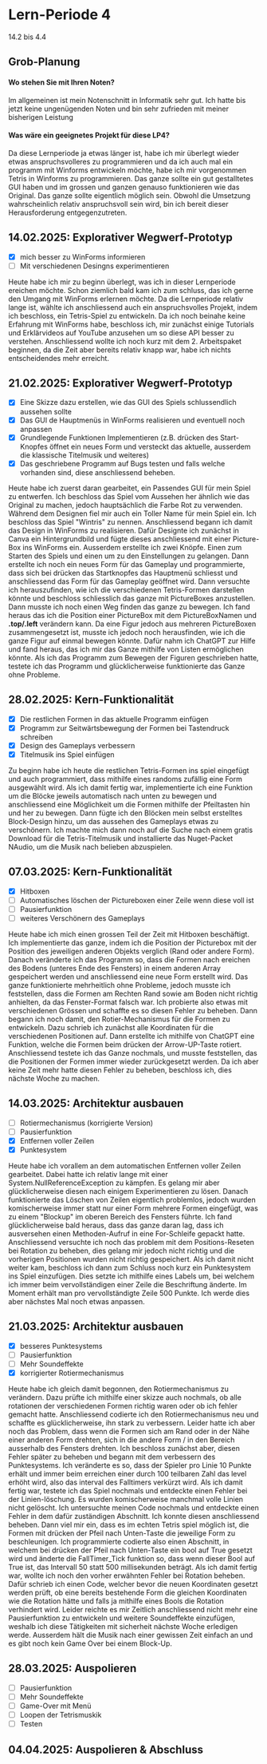 # Lern-Periode 4

14.2 bis 4.4

## Grob-Planung

#### Wo stehen Sie mit Ihren Noten?
Im allgemeinen ist mein Notenschnitt in Informatik sehr gut. Ich hatte bis jetzt keine ungenügenden Noten und bin sehr zufrieden mit meiner bisherigen Leistung
#### Was wäre ein geeignetes Projekt für diese LP4?
Da diese Lernperiode ja etwas länger ist, habe ich mir überlegt wieder etwas anspruchsvolleres zu programmieren und da ich auch mal ein programm mit Winforms entwickeln möchte, habe ich mir vorgenommen Tetris in Winforms zu programmieren. Das ganze sollte ein gut gestalltetes GUI haben und im grossen und ganzen genauso funktionieren wie das Original. Das ganze sollte eigentlich möglich sein. Obwohl die Umsetzung wahrscheinlich relativ anspruchsvoll sein wird, bin ich bereit dieser Herausforderung entgegenzutreten.

## 14.02.2025: Explorativer Wegwerf-Prototyp

- [X] mich besser zu WinForms informieren
- [ ] Mit verschiedenen Desingns experimentieren

Heute habe ich mir zu beginn überlegt, was ich in dieser Lernperiode ereichen möchte. Schon ziemlich bald kam ich zum schluss, das ich gerne den Umgang mit WinForms erlernen möchte. Da die Lernperiode relativ lange ist, wählte ich anschliessend auch ein anspruchsvolles Projekt, indem ich beschloss, ein Tetris-Spiel zu entwickeln. Da ich noch beinahe keine Erfahrung mit WinForms habe, beschloss ich, mir zunächst einige Tutorials und Erklärvideos auf YouTube anzusehen um so diese API besser zu verstehen. Anschliessend wollte ich noch kurz mit dem 2. Arbeitspaket beginnen, da die Zeit aber bereits relativ knapp war, habe ich nichts entscheidendes mehr erreicht.

## 21.02.2025: Explorativer Wegwerf-Prototyp

- [X] Eine Skizze dazu erstellen, wie das GUI des Spiels schlussendlich aussehen sollte
- [X] Das GUI de Hauptmenüs in WinForms realisieren und eventuell noch anpassen
- [X] Grundlegende Funktionen Implementieren (z.B. drücken des Start-Knopfes öffnet ein neues Form und versteckt das aktuelle, ausserdem die klassische Titelmusik und weiteres)
- [X] Das geschriebene Programm auf Bugs testen und falls welche vorhanden sind, diese anschliessend beheben.

Heute habe ich zuerst daran gearbeitet, ein Passendes GUI für mein Spiel zu entwerfen. Ich beschloss das Spiel vom Aussehen her ähnlich wie das Original zu machen, jedoch hauptsächlich die Farbe Rot zu verwenden. Während dem Designen fiel mir auch ein Toller Name für mein Spiel ein. Ich beschloss das Spiel "Wintris" zu nennen. Anschliessend begann ich damit das Design in WinForms zu realisieren. Dafür Designte ich zunächst in Canva ein Hintergrundbild und fügte dieses anschliessend mit einer Picture-Box ins WinForms ein. Ausserdem erstellte ich zwei Knöpfe. Einen zum Starten des Spiels und einen um zu den Einstellungen zu gelangen. Dann erstellte ich noch ein neues Form für das Gameplay und programmierte, dass sich bei drücken das Startknopfes das Hauptmenü schliesst und anschliessend das Form für das Gameplay geöffnet wird. Dann versuchte ich herauszufinden, wie ich die verschiedenen Tetris-Formen darstellen könnte und beschloss schliesslich das ganze mit PictureBoxes anzustellen. Dann musste ich noch einen Weg finden das ganze zu bewegen. Ich fand heraus das ich die Position einer PictureBox mit dem PictureBoxNamen und **.top/.left** verändern kann. Da eine Figur jedoch aus mehreren PictureBoxen zusammengesetzt ist, musste ich jedoch noch herausfinden, wie ich die ganze Figur  auf einmal bewegen könnte. Dafür nahm ich ChatGPT zur Hilfe und fand heraus, das ich mir das Ganze mithilfe von Listen ermöglichen könnte. Als ich das Programm zum Bewegen der Figuren geschrieben hatte, testete ich das Programm und glücklicherweise funktionierte das Ganze ohne Probleme.

## 28.02.2025: Kern-Funktionalität

- [X] Die restlichen Formen in das aktuelle Programm einfügen
- [X] Programm zur Seitwärtsbewegung der Formen bei Tastendruck schreiben
- [X] Design des Gameplays verbessern
- [X] Titelmusik ins Spiel einfügen
      
Zu beginn habe ich heute die restlichen Tetris-Formen ins spiel eingefügt und auch programmiert, dass mithilfe eines randoms zufällig eine Form ausgewählt wird. Als ich damit fertig war, implementierte ich eine Funktion um die Blöcke jeweils automatisch nach unten zu bewegen und anschliessend eine Möglichkeit um die Formen mithilfe der Pfeiltasten hin und her zu bewegen. Dann fügte ich den Blöcken mein selbst erstelltes Block-Design hinzu, um das aussehen des Gameplays etwas zu verschönern. Ich machte mich dann noch auf die Suche nach einem gratis Download für die Tetris-Titelmusik und installierte das Nuget-Packet NAudio, um die Musik nach belieben abzuspielen.

## 07.03.2025: Kern-Funktionalität
- [X] Hitboxen
- [ ] Automatisches löschen der Pictureboxen einer Zeile wenn diese voll ist
- [ ] Pausierfunktion
- [ ] weiteres Verschönern des Gameplays
      
Heute habe ich mich einen grossen Teil der Zeit mit Hitboxen beschäftigt. Ich implementierte das ganze, indem ich die Position der Picturebox mit der Position des jeweiligen anderen Objekts verglich (Rand oder andere Form). Danach veränderte ich das Programm so, dass die Formen nach ereichen des Bodens (unteres Ende des Fensters) in einem anderen Array gespeichert werden und anschliessend eine neue Form erstellt wird. Das ganze funktionierte mehrheitlich ohne Probleme, jedoch musste ich feststellen, dass die Formen am Rechten Rand sowie am Boden nicht richtig anhielten, da das Fenster-Format falsch war. Ich probierte also etwas mit verschiedenen Grössen und schaffte es so diesen Fehler zu beheben. Dann begann ich noch damit, den Rotier-Mechanismus für die Formen zu entwickeln. Dazu schrieb ich zunächst alle Koordinaten für die verschiedenen Positionen auf. Dann erstellte ich mithilfe von ChatGPT eine Funktion, welche die Formen beim drücken der Arrow-UP-Taste rotiert. Anschliessend testete ich das Ganze nochmals, und musste feststellen, das die Positionen der Formen immer wieder zurückgesetzt werden. Da ich aber keine Zeit mehr hatte diesen Fehler zu beheben, beschloss ich, dies nächste Woche zu machen.
## 14.03.2025: Architektur ausbauen
- [ ] Rotiermechanismus (korrigierte Version)
- [ ] Pausierfunktion
- [X] Entfernen voller Zeilen
- [X] Punktesystem

Heute habe ich vorallem an dem automatischen Entfernen voller Zeilen gearbeitet. Dabei hatte ich relativ lange mit einer System.NullReferenceException zu kämpfen. Es gelang mir aber glücklicherweise diesen nach einigem Experimentieren zu lösen. Danach funktionierte das Löschen von Zeilen eigentlich problemlos, jedoch wurden komischerweise immer statt nur einer Form mehrere Formen eingefügt, was zu einem "Blockup" im oberen Bereich des Fensters führte. Ich fand glücklicherweise bald heraus, dass das ganze daran lag, dass ich ausversehen einen Methoden-Aufruf in eine For-Schleife gepackt hatte. Anschliessend versuchte ich noch das problem mit dem Positions-Reseten bei Rotation zu beheben, dies gelang mir jedoch nicht richtig und die vorherigen Positionen wurden nicht richtig gespeichert. Als ich damit nicht weiter kam, beschloss ich dann zum Schluss noch kurz ein Punktesystem ins Spiel einzufügen. Dies setzte ich mithilfe eines Labels um, bei welchem ich immer beim vervollständigen einer Zeile die Beschriftung änderte. Im Moment erhält man pro vervollständigte Zeile 500 Punkte. Ich werde dies aber nächstes Mal noch etwas anpassen.
## 21.03.2025: Architektur ausbauen
- [X] besseres Punktesystems
- [ ] Pausierfunktion
- [ ] Mehr Soundeffekte
- [X] korrigierter Rotiermechanismus

Heute habe ich gleich damit begonnen, den Rotiermechanismus zu verändern. Dazu prüfte ich mithilfe einer skizze auch nochmals, ob alle rotationen der verschiedenen Formen richtig waren oder ob ich fehler gemacht hatte. Anschliessend codierte ich den Rotiermechanismus neu und schaffte es glücklicherweise, ihn stark zu verbessern. Leider hatte ich aber noch das Problem, dass wenn die Formen sich am Rand oder in der Nähe einer anderen Form drehten, sich in die andere Form / in den Bereich ausserhalb des Fensters drehten. Ich beschloss zunächst aber, diesen Fehler später zu beheben und begann mit dem verbessern des Punktesystems. Ich veränderte es so, dass der Spieler pro Linie 10 Punkte erhält und immer beim erreichen einer durch 100 teilbaren Zahl das level erhöht wird, also das interval des Falltimers verkürzt wird. Als ich damit fertig war, testete ich das Spiel nochmals und entdeckte einen Fehler bei der Linien-löschung. Es wurden komischerweise manchmal volle Linien nicht gelöscht. Ich untersuchte meinen Code nochmals und entdeckte einen Fehler in dem dafür zuständigen Abschnitt. Ich konnte diesen anschliessend beheben. Dann viel mir ein, dass es im echten Tetris spiel möglich ist, die Formen mit drücken der Pfeil nach Unten-Taste die jeweilige Form zu beschleunigen. Ich programmierte codierte also einen Abschnitt, in welchem bei drücken der Pfeil nach Unten-Taste ein bool auf True gesetzt wird und änderte die FallTimer_Tick funktion so, dass
wenn dieser Bool auf True ist, das Intervall 50 statt 500 millisekunden beträgt. Als ich damit fertig war, wollte ich noch den vorher erwähnten Fehler bei Rotation beheben. Dafür schrieb ich einen Code, welcher bevor die neuen Koordinaten gesetzt werden prüft, ob eine bereits bestehende Form die gleichen Koordinaten wie die Rotation hätte und falls ja mithilfe eines Bools die Rotation verhindert wird. Leider reichte es mir Zeitlich anschliessend nicht mehr eine Pausierfunktion zu entwickeln und weitere Soundeffekte einzufügen, weshalb ich diese Tätigkeiten mit sicherheit nächste Woche erledigen werde. Ausserdem hält die Musik nach einer gewissen Zeit einfach an und es gibt noch kein Game Over bei einem Block-Up.
## 28.03.2025: Auspolieren
- [ ] Pausierfunktion
- [ ] Mehr Soundeffekte
- [ ] Game-Over mit Menü
- [ ] Loopen der Tetrismuskik
- [ ] Testen

## 04.04.2025: Auspolieren & Abschluss


